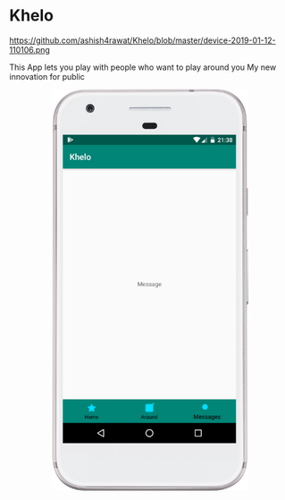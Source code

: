 # Khelo

https://github.com/ashish4rawat/Khelo/blob/master/device-2019-01-12-110106.png

This App lets you play with people who want to play around you
My new innovation for public



<p align="center">
  <img src="https://github.com/ashish4rawat/Khelo/blob/master/device-2019-01-14-213816.png" width="351" title="hover text">
</p>
